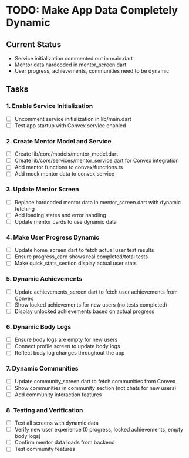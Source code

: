 # TODO: Make App Data Completely Dynamic

## Current Status
- Service initialization commented out in main.dart
- Mentor data hardcoded in mentor_screen.dart
- User progress, achievements, communities need to be dynamic

## Tasks

### 1. Enable Service Initialization
- [ ] Uncomment service initialization in lib/main.dart
- [ ] Test app startup with Convex service enabled

### 2. Create Mentor Model and Service
- [ ] Create lib/core/models/mentor_model.dart
- [ ] Create lib/core/services/mentor_service.dart for Convex integration
- [ ] Add mentor functions to convex/functions.ts
- [ ] Add mock mentor data to convex service

### 3. Update Mentor Screen
- [ ] Replace hardcoded mentor data in mentor_screen.dart with dynamic fetching
- [ ] Add loading states and error handling
- [ ] Update mentor cards to use dynamic data

### 4. Make User Progress Dynamic
- [ ] Update home_screen.dart to fetch actual user test results
- [ ] Ensure progress_card shows real completed/total tests
- [ ] Make quick_stats_section display actual user stats

### 5. Dynamic Achievements
- [ ] Update achievements_screen.dart to fetch user achievements from Convex
- [ ] Show locked achievements for new users (no tests completed)
- [ ] Display unlocked achievements based on actual progress

### 6. Dynamic Body Logs
- [ ] Ensure body logs are empty for new users
- [ ] Connect profile screen to update body logs
- [ ] Reflect body log changes throughout the app

### 7. Dynamic Communities
- [ ] Update community_screen.dart to fetch communities from Convex
- [ ] Show communities in community section (not chats for new users)
- [ ] Add community interaction features

### 8. Testing and Verification
- [ ] Test all screens with dynamic data
- [ ] Verify new user experience (0 progress, locked achievements, empty body logs)
- [ ] Confirm mentor data loads from backend
- [ ] Test community features
